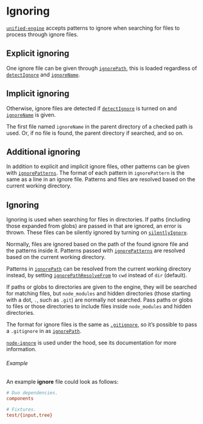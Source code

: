 # Ignoring

[`unified-engine`][api] accepts patterns to ignore when searching for files to
process through ignore files.

## Explicit ignoring

One ignore file can be given through [`ignorePath`][ignore-path], this is loaded
regardless of [`detectIgnore`][detect-ignore] and [`ignoreName`][ignore-name].

## Implicit ignoring

Otherwise, ignore files are detected if [`detectIgnore`][detect-ignore] is
turned on and [`ignoreName`][ignore-name] is given.

The first file named `ignoreName` in the parent directory of a checked path is
used.
Or, if no file is found, the parent directory if searched, and so on.

## Additional ignoring

In addition to explicit and implicit ignore files, other patterns can be given
with [`ignorePatterns`][ignore-patterns].
The format of each pattern in `ignorePattern` is the same as a line in an ignore
file.
Patterns and files are resolved based on the current working directory.

## Ignoring

Ignoring is used when searching for files in directories.
If paths (including those expanded from globs) are passed in that are ignored,
an error is thrown.
These files can be silently ignored by turning on
[`silentlyIgnore`][silently-ignore].

Normally, files are ignored based on the path of the found ignore file and the
patterns inside it.
Patterns passed with [`ignorePatterns`][ignore-patterns] are resolved based on
the current working directory.

Patterns in [`ignorePath`][ignore-path] can be resolved from the current working
directory instead, by setting
[`ignorePathResolveFrom`][ignore-path-resolve-from] to `cwd` instead of `dir`
(default).

If paths or globs to directories are given to the engine, they will be searched
for matching files, but `node_modules` and hidden directories (those starting
with a dot, `.`, such as `.git`) are normally not searched.
Pass paths or globs to files or those directories to include files inside
`node_modules` and hidden directories.

The format for ignore files is the same as [`.gitignore`][gitignore], so it’s
possible to pass a `.gitignore` in as [`ignorePath`][ignore-path].

[`node-ignore`][node-ignore] is used under the hood, see its documentation
for more information.

###### Example

An example **ignore** file could look as follows:

```ini
# Duo dependencies.
components

# Fixtures.
test/{input,tree}
```

<!-- Definitions -->

[api]: ../readme.md#api

[detect-ignore]: options.md#optionsdetectignore

[ignore-name]: options.md#optionsignorename

[ignore-path]: options.md#optionsignorepath

[ignore-patterns]: options.md#optionsignorepatterns

[ignore-path-resolve-from]: options.md#optionsignorepathresolvefrom

[silently-ignore]: options.md#optionssilentlyignore

[gitignore]: https://git-scm.com/docs/gitignore

[node-ignore]: https://github.com/kaelzhang/node-ignore

